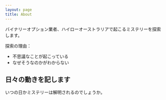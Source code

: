 ```yaml
---
layout: page
title: About
---
```


バイナリーオプション業者、ハイローオーストラリアで起こるミステリーを探索します。

探索の理由：
- 不思議なことが起こっている
- なぜそうなのかがわからない

## 日々の動きを記します

いつの日かミステリーは解明されるのでしょうか。
